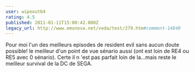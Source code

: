 ```yaml
---
user: wipeout64
rating: 4.5
published: 2011-01-11T15:00:42.000Z
legacy_url: http://www.emunova.net/veda/test/279.htm#comment-14849
---
```

Pour moi l'un des meilleurs episodes de resident evil sans aucun doute possible!
le meilleur d'un point de vue sénario aussi (ont est loin de RE4 ou RE5 avec 0 sénario).
Certe il n 'est pas parfait loin de la...mais reste le meilleur survival de la DC de SEGA.